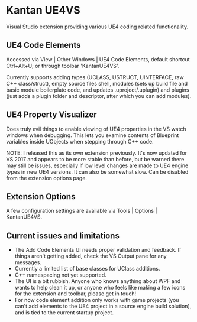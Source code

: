 # Kantan UE4VS #

Visual Studio extension providing various UE4 coding related functionality.

UE4 Code Elements
---
Accessed via View | Other Windows | UE4 Code Elements, default shortcut Ctrl+Alt+U; or through toolbar 'KantanUE4VS'.

Currently supports adding types (UCLASS, USTRUCT, UINTERFACE, raw C++ class/struct), empty source files shell, modules (sets up build file and basic module boilerplate code, and updates .uproject/.uplugin) and plugins (just adds a plugin folder and descriptor, after which you can add modules).

UE4 Property Visualizer
---
Does truly evil things to enable viewing of UE4 properties in the VS watch windows when debugging. This lets you examine contents of Blueprint variables inside UObjects when stepping through C++ code.

NOTE: I released this as its own extension previously. It's now updated for VS 2017 and appears to be more stable than before, but be warned there may still be issues, especially if low level changes are made to UE4 engine types in new UE4 versions. It can also be somewhat slow. Can be disabled from the extension options page.

Extension Options
---
A few configuration settings are available via Tools | Options | KantanUE4VS.

Current issues and limitations
---
- The Add Code Elements UI needs proper validation and feedback. If things aren't getting added, check the VS Output pane for any messages.
- Currently a limited list of base classes for UClass additions.
- C++ namespacing not yet supported.
- The UI is a bit rubbish. Anyone who knows anything about WPF and wants to help clean it up, or anyone who feels like making a few icons for the extension and toolbar, please get in touch!
- For now code element addition only works with game projects (you can't add elements to the UE4 project in a source engine build solution), and is tied to the current startup project.
